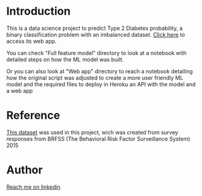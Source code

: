 # Introduction

This is a data science project to predict Type 2 Diabetes probability, a binary classification problem with an imbalanced dataset. [Click here](https://diabetes-dash-ptbr1.herokuapp.com/ "click here")  to access its web app.

You can check "Full feature model" directory to look at a notebook with detailed steps on how the ML model was built.

Or you can also look at "Web app" directory to reach a notebook detailing how the original script was adjusted to create a more user friendly ML model and the required files to deploy in Heroku an API with the model and a web app 

# Reference

[This dataset](https://www.kaggle.com/datasets/alexteboul/diabetes-health-indicators-dataset "This dataset") was used in this project, wich was created from survey responses from  BRFSS (The Behavioral Risk Factor Surveillance System) 2015

# Author

[Reach me on linkedin](https://www.linkedin.com/in/magnun-nascimento-a5bab381/ "Reach me on linkedin")
